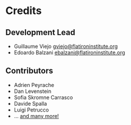 Credits
=======

Development Lead
----------------

-   Guillaume Viejo <gviejo@flatironinstitute.org>
- 	Edoardo Balzani <ebalzani@flatironinstitute.org>


Contributors
------------

-	Adrien Peyrache
- 	Dan Levenstein
-	Sofia Skromne Carrasco
-	Davide Spalla
- 	Luigi Petrucco
  - ... [and many more!](https://github.com/pynapple-org/pynapple/graphs/contributors) 